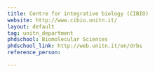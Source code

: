 ```yaml
---
title: Centre for integrative biology (CIBIO)
website: http://www.cibio.unitn.it/
layout: default
tag: unitn_department
phdschool: Biomolecular Sciences
phdschool_link: http://web.unitn.it/en/drbs
reference_person: 

---
```

